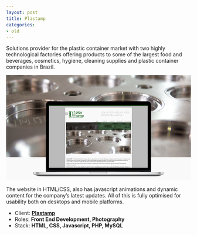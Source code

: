 ```yaml
---
layout: post
title: Plastamp
categories:
- old
---
```


Solutions provider for the plastic container market with two highly technological factories offering products to some of the largest food and beverages, cosmetics, hygiene, cleaning supplies and plastic container companies in Brazil.

![Plastamp](/public/img/projects/plastamp.jpg)

The website in HTML/CSS, also has javascript animations and dynamic content for the company’s latest updates. All of this is fully optimised for usability both on desktops and mobile platforms.

- Client: **[Plastamp](http://www.plastamp.com.br)**
- Roles: **Front End Development, Photography**
- Stack: **HTML, CSS, Javascript, PHP, MySQL**
